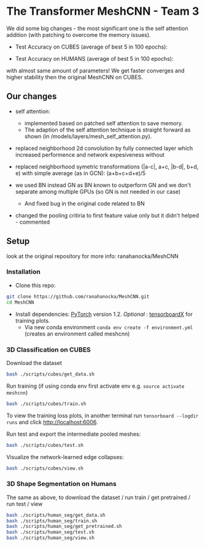 # The Transformer MeshCNN - Team 3

We did some big changes - the most significant one is the self attention addition (with patching to overcome the memory issues).

* Test Accuracy on CUBES (average of best 5 in 100 epochs):

* Test Accuracy on HUMANS (average of best 5 in 100 epochs):


with almost same amount of parameters!
We get faster converges and higher stability then the original MeshCNN on CUBES.

## Our changes
 * self attention:
    * implemented based on patched self attention to save memory. 
    * The adaption of the self attention technique is straight forward as shown (in /models/layers/mesh_self_attention.py).
 
 * replaced neighborhood 2d convolution by fully connected layer which increased performence and network expesiveness without
 * replaced neighborhood symetric transformations (|a-c|, a+c, |b-d|, b+d, e) with simple average (as in GCN): (a+b+c+d+e)/5
 * we used BN instead GN as BN known to outperform GN and we don't separate among multiple GPUs (so GN is not needed in our case)
    * And fixed bug in the original code related to BN
 * changed the pooling critiria to first feature value only but it didn't helped - commented




## Setup
look at the original repository for more info: ranahanocka/MeshCNN
### Installation
- Clone this repo:
```bash
git clone https://github.com/ranahanocka/MeshCNN.git
cd MeshCNN
```
- Install dependencies: [PyTorch](https://pytorch.org/) version 1.2. <i> Optional </i>: [tensorboardX](https://github.com/lanpa/tensorboardX) for training plots.
  - Via new conda environment `conda env create -f environment.yml` (creates an environment called meshcnn)
  
### 3D Classification on CUBES
Download the dataset
```bash
bash ./scripts/cubes/get_data.sh
```

Run training (if using conda env first activate env e.g. ```source activate meshcnn```)
```bash
bash ./scripts/cubes/train.sh
```

To view the training loss plots, in another terminal run ```tensorboard --logdir runs``` and click [http://localhost:6006](http://localhost:6006).

Run test and export the intermediate pooled meshes:
```bash
bash ./scripts/cubes/test.sh
```

Visualize the network-learned edge collapses:
```bash
bash ./scripts/cubes/view.sh
```

### 3D Shape Segmentation on Humans
The same as above, to download the dataset / run train / get pretrained / run test / view
```bash
bash ./scripts/human_seg/get_data.sh
bash ./scripts/human_seg/train.sh
bash ./scripts/human_seg/get_pretrained.sh
bash ./scripts/human_seg/test.sh
bash ./scripts/human_seg/view.sh
```
